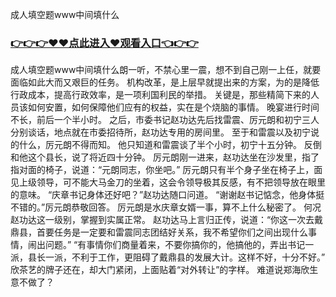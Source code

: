 成人填空题www中间填什么


### <a href="https://k5t6.com">👉👉👉♥♥点此进入♥观看入口👈👉👉</a>


成人填空题www中间填什么朗一听，不禁心里一震，想不到自己刚一上任，就要面临如此大而又艰巨的任务。
机构改革，是上层早就提出来的方案，为的是降低行政成本，提高行政效率，是一项利国利民的举措。
关键是，那些精简下来的人员该如何安置，如何保障他们应有的权益，实在是个烧脑的事情。
晚宴进行时间不长，前后一个半小时。
之后，市委书记赵功达先后找雷震、厉元朗和初宁三人分别谈话，地点就在市委招待所，赵功达专用的房间里。
至于和雷震以及初宁说的什么，厉元朗不得而知。
他只知道和雷震谈了半个小时，初宁十五分钟。
反倒和他这个县长，说了将近四十分钟。
厉元朗刚一进来，赵功达坐在沙发里，指了指对面的椅子，说道：“元朗同志，你坐吧。”
厉元朗只有半个身子坐在椅子上，面见上级领导，可不能大马金刀的坐着，这会令领导极其反感，有不把领导放在眼里的意味。
“庆章书记身体还好吧？”赵功达随口问道。
“谢谢赵书记惦念，他身体挺不错的。”厉元朗恭敬回答。
厉元朗是水庆章女婿一事，算不上什么秘密了。
何况赵功达这一级别，掌握到实属正常。
赵功达马上言归正传，说道：“你这一次去戴鼎县，首要任务是一定要和雷震同志团结好关系，我不希望你们之间出现什么事情，闹出问题。”
“有事情你们商量着来，不要你搞你的，他搞他的，弄出书记一派，县长一派，不利于工作，更阻碍了戴鼎县的发展大计。这样不好，十分不好。”
欣茶艺的牌子还在，却大门紧闭，上面贴着“对外转让”的字样。
难道说郑海欣生意不做了？
